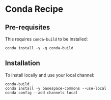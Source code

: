 # Conda Recipe

## Pre-requisites

This requires `conda-build` to be installed:

```
conda install -y -q conda-build
```

## Installation

To install locally and use your local channel:

```
conda-build .
conda install -y basespace-commons --use-local
conda config --add channels local
```
